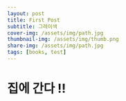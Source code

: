 ```yaml
---
layout: post
title: First Post
subtitle: 그레이색
cover-img: /assets/img/path.jpg
thumbnail-img: /assets/img/thumb.png
share-img: /assets/img/path.jpg
tags: [books, test]
---
```


# 집에 간다 !!
